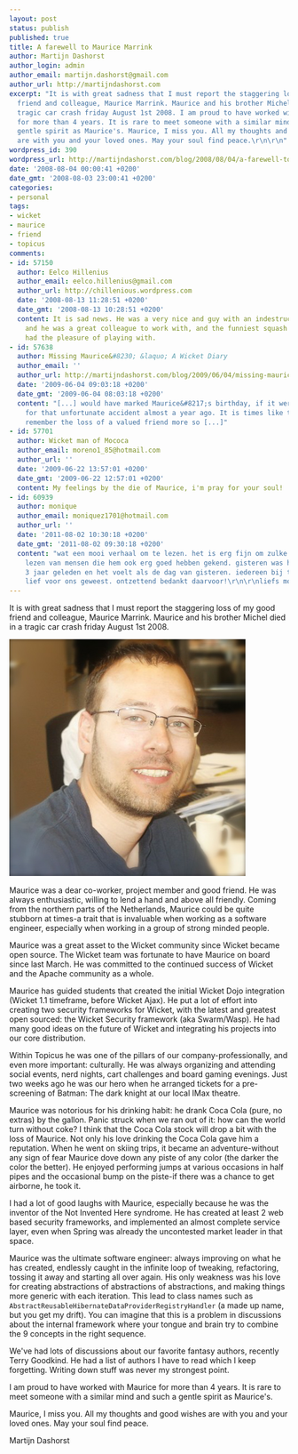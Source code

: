 ```yaml
---
layout: post
status: publish
published: true
title: A farewell to Maurice Marrink
author: Martijn Dashorst
author_login: admin
author_email: martijn.dashorst@gmail.com
author_url: http://martijndashorst.com
excerpt: "It is with great sadness that I must report the staggering loss of my good
  friend and colleague, Maurice Marrink. Maurice and his brother Michel died in a
  tragic car crash friday August 1st 2008. I am proud to have worked with Maurice
  for more than 4 years. It is rare to meet someone with a similar mind and such a
  gentle spirit as Maurice's. Maurice, I miss you. All my thoughts and good wishes
  are with you and your loved ones. May your soul find peace.\r\n\r\n"
wordpress_id: 390
wordpress_url: http://martijndashorst.com/blog/2008/08/04/a-farewell-to-maurice-marrink/
date: '2008-08-04 00:00:41 +0200'
date_gmt: '2008-08-03 23:00:41 +0200'
categories:
- personal
tags:
- wicket
- maurice
- friend
- topicus
comments:
- id: 57150
  author: Eelco Hillenius
  author_email: eelco.hillenius@gmail.com
  author_url: http://chillenious.wordpress.com
  date: '2008-08-13 11:28:51 +0200'
  date_gmt: '2008-08-13 10:28:51 +0200'
  content: It is sad news. He was a very nice and guy with an indestructible character,
    and he was a great colleague to work with, and the funniest squash opponent I've
    had the pleasure of playing with.
- id: 57638
  author: Missing Maurice&#8230; &laquo; A Wicket Diary
  author_email: ''
  author_url: http://martijndashorst.com/blog/2009/06/04/missing-maurice/
  date: '2009-06-04 09:03:18 +0200'
  date_gmt: '2009-06-04 08:03:18 +0200'
  content: "[...] would have marked Maurice&#8217;s birthday, if it weren&#8217;t
    for that unfortunate accident almost a year ago. It is times like these when you
    remember the loss of a valued friend more so [...]"
- id: 57701
  author: Wicket man of Mococa
  author_email: moreno1_85@hotmail.com
  author_url: ''
  date: '2009-06-22 13:57:01 +0200'
  date_gmt: '2009-06-22 12:57:01 +0200'
  content: My feelings by the die of Maurice, i'm pray for your soul!
- id: 60939
  author: monique
  author_email: moniquez1701@hotmail.com
  author_url: ''
  date: '2011-08-02 10:30:18 +0200'
  date_gmt: '2011-08-02 09:30:18 +0200'
  content: "wat een mooi verhaal om te lezen. het is erg fijn om zulke reacties te
    lezen van mensen die hem ook erg goed hebben gekend. gisteren was het ongeluk
    3 jaar geleden en het voelt als de dag van gisteren. iedereen bij topicus is ontzettend
    lief voor ons geweest. ontzettend bedankt daarvoor!\r\n\r\nliefs monique marrink"
---
```


It is with great sadness that I must report the staggering loss of my
good friend and colleague, Maurice Marrink. Maurice and his brother
Michel died in a tragic car crash friday August 1st 2008.

<img class="alignnone" src="/uploads/maurice-marrink.jpg" alt="Maurice Marrink" />

Maurice was a dear co-worker, project member and good friend. He was
always enthusiastic, willing to lend a hand and above all friendly.
Coming from the northern parts of the Netherlands, Maurice could be
quite stubborn at times-a trait that is invaluable when working as a
software engineer, especially when working in a group of strong minded
people.

Maurice was a great asset to the Wicket community since Wicket became
open source. The Wicket team was fortunate to have Maurice on board
since last March. He was committed to the continued success of Wicket
and the Apache community as a whole.

Maurice has guided students that created the initial Wicket Dojo
integration (Wicket 1.1 timeframe, before Wicket Ajax). He put a lot of
effort into creating two security frameworks for Wicket, with the
latest and greatest open sourced: the Wicket Security framework (aka
Swarm/Wasp). He had many good ideas on the future of Wicket and
integrating his projects into our core distribution.

Within Topicus he was one of the pillars of our company-professionally,
and even more important: culturally. He was always organizing and
attending social events, nerd nights, cart challenges and board gaming
evenings. Just two weeks ago he was our hero when he arranged tickets
for a pre-screening of Batman: The dark knight at our local IMax
theatre.

Maurice was notorious for his drinking habit: he drank Coca Cola (pure,
no extras) by the gallon. Panic struck when we ran out of it: how can
the world turn without coke? I think that the Coca Cola stock will drop
a bit with the loss of Maurice. Not only his love drinking the Coca
Cola gave him a reputation. When he went on skiing trips, it became an
adventure-without any sign of fear Maurice dove down any piste of any
color (the darker the color the better). He enjoyed performing jumps at
various occasions in half pipes and the occasional bump on the piste-if
there was a chance to get airborne, he took it.

I had a lot of good laughs with Maurice, especially because he was the
inventor of the Not Invented Here syndrome. He has created at least 2
web based security frameworks, and implemented an almost complete
service layer, even when Spring was already the uncontested market
leader in that space.

Maurice was the ultimate software engineer: always improving on what he
has created, endlessly caught in the infinite loop of tweaking,
refactoring, tossing it away and starting all over again. His only
weakness was his love for creating abstractions of abstractions of
abstractions, and making things more generic with each iteration. This
lead to class names such as
`AbstractReusableHibernateDataProviderRegistryHandler` (a made up name,
but you get my drift). You can imagine that this is a problem in
discussions about the internal framework where your tongue and brain
try to combine the 9 concepts in the right sequence.

We've had lots of discussions about our favorite fantasy authors,
recently Terry Goodkind. He had a list of authors I have to read which
I keep forgetting. Writing down stuff was never my strongest point.

I am proud to have worked with Maurice for more than 4 years. It is
rare to meet someone with a similar mind and such a gentle spirit as
Maurice's.

Maurice, I miss you. All my thoughts and good wishes are with you and
your loved ones. May your soul find peace.

Martijn Dashorst

